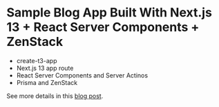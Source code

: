 # Sample Blog App Built With Next.js 13 + React Server Components + ZenStack

- create-t3-app
- Next.js 13 app route
- React Server Components and Server Actinos
- Prisma and ZenStack

See more details in this [blog post](https://zenstack.io/blog/nextjs-rsc-blog).
